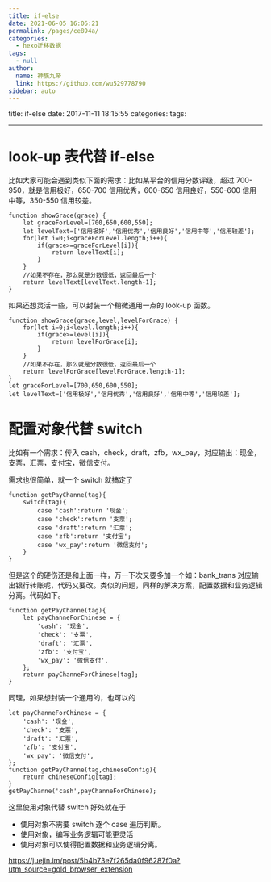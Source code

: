 ```yaml
---
title: if-else
date: 2021-06-05 16:06:21
permalink: /pages/ce894a/
categories: 
  - hexo迁移数据
tags: 
  - null
author: 
  name: 神族九帝
  link: https://github.com/wu529778790
sidebar: auto
---
```

title: if-else
date: 2017-11-11 18:15:55
categories:
tags:

---

# look-up 表代替 if-else

比如大家可能会遇到类似下面的需求：比如某平台的信用分数评级，超过 700-950，就是信用极好，650-700 信用优秀，600-650 信用良好，550-600 信用中等，350-550 信用较差。

```
function showGrace(grace) {
    let graceForLevel=[700,650,600,550];
    let levelText=['信用极好','信用优秀','信用良好','信用中等','信用较差'];
    for(let i=0;i<graceForLevel.length;i++){
        if(grace>=graceForLevel[i]){
            return levelText[i];
        }
    }
    //如果不存在，那么就是分数很低，返回最后一个
    return levelText[levelText.length-1];
}
```

如果还想灵活一些，可以封装一个稍微通用一点的 look-up 函数。

```
function showGrace(grace,level,levelForGrace) {
    for(let i=0;i<level.length;i++){
        if(grace>=level[i]){
            return levelForGrace[i];
        }
    }
    //如果不存在，那么就是分数很低，返回最后一个
    return levelForGrace[levelForGrace.length-1];
}
let graceForLevel=[700,650,600,550];
let levelText=['信用极好','信用优秀','信用良好','信用中等','信用较差'];
```

# 配置对象代替 switch

比如有一个需求：传入 cash，check，draft，zfb，wx_pay，对应输出：现金，支票，汇票，支付宝，微信支付。

需求也很简单，就一个 switch 就搞定了

```
function getPayChanne(tag){
    switch(tag){
        case 'cash':return '现金';
        case 'check':return '支票';
        case 'draft':return '汇票';
        case 'zfb':return '支付宝';
        case 'wx_pay':return '微信支付';
    }
}
```

但是这个的硬伤还是和上面一样，万一下次又要多加一个如：bank_trans 对应输出银行转账呢，代码又要改。类似的问题，同样的解决方案，配置数据和业务逻辑分离。代码如下。

```
function getPayChanne(tag){
    let payChanneForChinese = {
        'cash': '现金',
        'check': '支票',
        'draft': '汇票',
        'zfb': '支付宝',
        'wx_pay': '微信支付',
    };
    return payChanneForChinese[tag];
}
```

同理，如果想封装一个通用的，也可以的

```
let payChanneForChinese = {
    'cash': '现金',
    'check': '支票',
    'draft': '汇票',
    'zfb': '支付宝',
    'wx_pay': '微信支付',
};
function getPayChanne(tag,chineseConfig){
    return chineseConfig[tag];
}
getPayChanne('cash',payChanneForChinese);
```

这里使用对象代替 switch 好处就在于

- 使用对象不需要 switch 逐个 case 遍历判断。
- 使用对象，编写业务逻辑可能更灵活
- 使用对象可以使得配置数据和业务逻辑分离。

https://juejin.im/post/5b4b73e7f265da0f96287f0a?utm_source=gold_browser_extension
